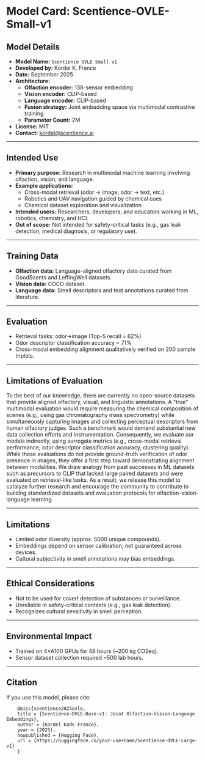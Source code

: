 # Model Card: Scentience-OVLE-Small-v1


## Model Details
- **Model Name:** `Scentience OVLE Small v1`
- **Developed by:** Kordel K. France
- **Date:** September 2025
- **Architecture:**
  - **Olfaction encoder:** 138-sensor embedding
  - **Vision encoder:** CLIP-based
  - **Language encoder:** CLIP-based
  - **Fusion strategy:** Joint embedding space via multimodal contrastive training
  - **Parameter Count:** 2M
- **License:** MIT
- **Contact:** kordel@scentience.ai

---

## Intended Use
- **Primary purpose:** Research in multimodal machine learning involving olfaction, vision, and language.  
- **Example applications:**
  - Cross-modal retrieval (odor → image, odor → text, etc.)
  - Robotics and UAV navigation guided by chemical cues
  - Chemical dataset exploration and visualization
- **Intended users:** Researchers, developers, and educators working in ML, robotics, chemistry, and HCI.
- **Out of scope:** Not intended for safety-critical tasks (e.g., gas leak detection, medical diagnosis, or regulatory use).

---

## Training Data
- **Olfaction data:** Language-aligned olfactory data curated from GoodScents and LeffingWell datasets.
- **Vision data:** COCO dataset.
- **Language data:** Smell descriptors and text annotations curated from literature.

---

## Evaluation
- Retrieval tasks: odor→image (Top-5 recall = 62%)
- Odor descriptor classification accuracy = 71%
- Cross-modal embedding alignment qualitatively verified on 200 sample triplets.

---

## Limitations of Evaluation
To the best of our knowledge, there are currently no open-source datasets that provide aligned olfactory, visual, and linguistic annotations. A “true” multimodal evaluation would require measuring the chemical composition of scenes (e.g., using gas chromatography mass spectrometry) while simultaneously capturing images and collecting perceptual descriptors from human olfactory judges. Such a benchmark would demand substantial new data collection efforts and instrumentation.
Consequently, we evaluate our models indirectly, using surrogate metrics (e.g., cross-modal retrieval performance, odor descriptor classification accuracy, clustering quality). While these evaluations do not provide ground-truth verification of odor presence in images, they offer a first step toward demonstrating alignment between modalities.
We draw analogy from past successes in ML datasets such as precursors to CLIP that lacked large paired datasets and were evaluated on retrieval-like tasks.
As a result, we release this model to catalyze further research and encourage the community to contribute to building standardized datasets and evaluation protocols for olfaction-vision-language learning.

---

## Limitations
- Limited odor diversity (approx. 5000 unique compounds).
- Embeddings depend on sensor calibration; not guaranteed across devices.
- Cultural subjectivity in smell annotations may bias embeddings.

---

## Ethical Considerations
- Not to be used for covert detection of substances or surveillance.
- Unreliable in safety-critical contexts (e.g., gas leak detection).
- Recognizes cultural sensitivity in smell perception.

---

## Environmental Impact
- Trained on 4×A100 GPUs for 48 hours (~200 kg CO2eq).
- Sensor dataset collection required ~500 lab hours.

---

## Citation
If you use this model, please cite:
```
    @misc{scentience2025ovle,
    title = {Scentience-OVLE-Base-v1: Joint Olfaction-Vision-Language Embeddings},
    author = {Kordel Kade France},
    year = {2025},
    howpublished = {Hugging Face},
    url = {https://huggingface.co/your-username/Scentience-OVLE-Large-v1}
    }
```